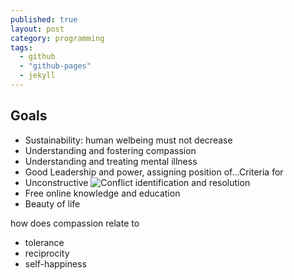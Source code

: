 ```yaml
---
published: true
layout: post
category: programming
tags: 
  - github
  - "github-pages"
  - jekyll
---
```


## Goals

* Sustainability: human welbeing must not decrease
* Understanding and fostering compassion
* Understanding and treating mental illness
* Good Leadership and power, assigning position of...Criteria for
* Unconstructive ![Conflict](http://www.beyondintractability.org/educationtraining/dealing-constructively-intractable-conflicts) identification and resolution
* Free online knowledge and education
* Beauty of life

how does compassion relate to 

* tolerance
* reciprocity
* self-happiness